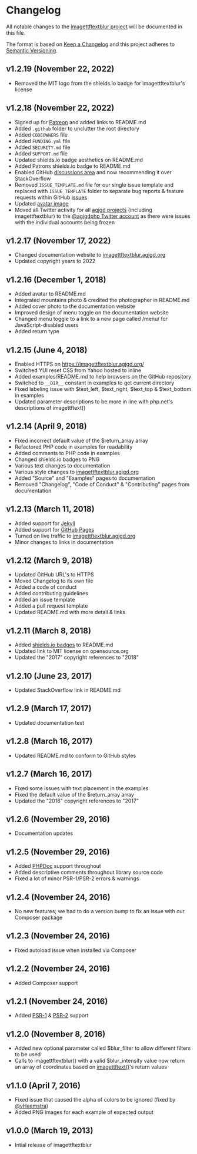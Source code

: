 # Changelog

All notable changes to the [imagettftextblur project](https://github.com/andrewgjohnson/imagettftextblur) will be documented in this file.

The format is based on [Keep a Changelog](http://keepachangelog.com/) and this project adheres to [Semantic Versioning](http://semver.org/).

## v1.2.19 (November 22, 2022)
 * Removed the MIT logo from the shields.io badge for imagettftextblur's license

## v1.2.18 (November 22, 2022)
 * Signed up for [Patreon](https://patreon.com/agjgd) and added links to README.md
 * Added `.github` folder to unclutter the root directory
 * Added `CODEOWNERS` file
 * Added `FUNDING.yml` file
 * Added `SECURITY.md` file
 * Added `SUPPORT.md` file
 * Updated shields.io badge aesthetics on README.md
 * Added Patrons shields.io badge to README.md
 * Enabled GitHub [discussions area](https://github.com/andrewgjohnson/imagettftextblur/discussions) and now recommending it over StackOverflow
 * Removed `ISSUE_TEMPLATE.md` file for our single issue template and replaced with `ISSUE_TEMPLATE` folder to separate bug reports & feature requests within GitHub [issues](https://github.com/andrewgjohnson/imagettftextblur/issues)
 * Updated [avatar image](https://imagettftextblur.agjgd.org/documentation/imagettftextblur.agjgd.org/images/avatar.png)
 * Moved all Twitter activity for all [agjgd projects](https://agjgd.org/projects/) (including imagettftextblur) to the [@agjgdphp Twitter account](https://twitter.com/agjgdphp) as there were issues with the individual accounts being frozen

## v1.2.17 (November 17, 2022)
 * Changed documentation website to [imagettftextblur.agjgd.org](https://imagettftextblur.agjgd.org)
 * Updated copyright years to 2022

## v1.2.16 (December 1, 2018)
 * Added avatar to README.md
 * Integrated mountains photo & credited the photographer in README.md
 * Added cover photo to the documentation website
 * Improved design of menu toggle on the documentation website
 * Changed menu toggle to a link to a new page called /menu/ for JavaScript-disabled users
 * Added return type

## v1.2.15 (June 4, 2018)
 * Enabled HTTPS on https://imagettftextblur.agjgd.org/
 * Switched YUI reset CSS from Yahoo hosted to inline
 * Added examples/README.md to help browsers on the GitHub repository
 * Switched to `__DIR__` constant in examples to get current directory
 * Fixed labeling issue with $text_left, $text_right, $text_top & $text_bottom in examples
 * Updated parameter descriptions to be more in line with php.net's descriptions of imagettftext()

## v1.2.14 (April 9, 2018)
 * Fixed incorrect default value of the $return_array array
 * Refactored PHP code in examples for readability
 * Added comments to PHP code in examples
 * Changed shields.io badges to PNG
 * Various text changes to documentation
 * Various style changes to [imagettftextblur.agjgd.org](https://imagettftextblur.agjgd.org)
 * Added "Source" and "Examples" pages to documentation
 * Removed "Changelog", "Code of Conduct" & "Contributing" pages from documentation

## v1.2.13 (March 11, 2018)
 * Added support for [Jekyll](https://jekyllrb.com/)
 * Added support for [GitHub Pages](https://pages.github.com)
 * Turned on live traffic to [imagettftextblur.agjgd.org](https://imagettftextblur.agjgd.org)
 * Minor changes to links in documentation

## v1.2.12 (March 9, 2018)
 * Updated GitHub URL's to HTTPS
 * Moved Changelog to its own file
 * Added a code of conduct
 * Added contributing guidelines
 * Added an issue template
 * Added a pull request template
 * Updated README.md with more detail & links

## v1.2.11 (March 8, 2018)
 * Added [shields.io badges](http://shields.io/) to README.md
 * Updated link to MIT license on opensource.org
 * Updated the "2017" copyright references to "2018"

## v1.2.10 (June 23, 2017)
 * Updated StackOverflow link in README.md

## v1.2.9 (March 17, 2017)
 * Updated documentation text

## v1.2.8 (March 16, 2017)
 * Updated README.md to conform to GitHub styles

## v1.2.7 (March 16, 2017)
 * Fixed some issues with text placement in the examples
 * Fixed the default value of the $return_array array
 * Updated the "2016" copyright references to "2017"

## v1.2.6 (November 29, 2016)
 * Documentation updates

## v1.2.5 (November 29, 2016)
 * Added [PHPDoc](https://en.wikipedia.org/wiki/PHPDoc) support throughout
 * Added descriptive comments throughout library source code
 * Fixed a lot of minor PSR-1/PSR-2 errors & warnings

## v1.2.4 (November 24, 2016)
 * No new features; we had to do a version bump to fix an issue with our Composer package

## v1.2.3 (November 24, 2016)
 * Fixed autoload issue when installed via Composer

## v1.2.2 (November 24, 2016)
 * Added Composer support

## v1.2.1 (November 24, 2016)
 * Added [PSR-1](http://www.php-fig.org/psr/psr-1/) & [PSR-2](http://www.php-fig.org/psr/psr-2/) support

## v1.2.0 (November 8, 2016)
 * Added new optional parameter called $blur_filter to allow different filters to be used
 * Calls to imagettftextblur() with a valid $blur_intensity value now return an array of coordinates based on [imagettftext()](http://php.net/imagettftext)'s return values

## v1.1.0 (April 7, 2016)
 * Fixed issue that caused the alpha of colors to be ignored (fixed by [@vHeemstra](https://github.com/vHeemstra))
 * Added PNG images for each example of expected output

## v1.0.0 (March 19, 2013)
 * Intial release of imagettftextblur
